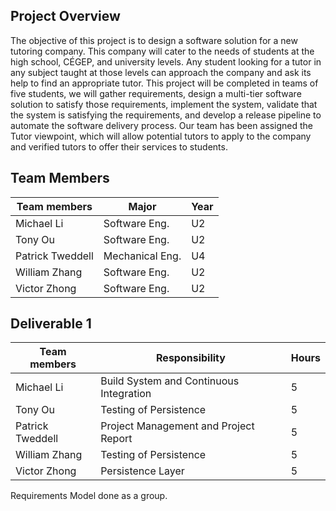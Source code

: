 ## Project Overview
The objective of this project is to design a software solution for a new tutoring company. This company will cater to the needs of students at the high school, CÉGEP, and university levels. Any student looking for a tutor in any subject taught at those levels can approach the company and ask its help to find an appropriate tutor. This project will be completed in teams of five students, we will gather requirements, design a multi-tier software solution to satisfy those requirements, implement the system, validate that the system is satisfying the requirements, and develop a release pipeline to automate the software delivery process. Our team has been assigned the Tutor viewpoint, which will allow potential tutors to apply to the company and verified tutors to offer their services to students.

## Team Members
|  Team members   |	     Major     |Year|
|-----------------|----------------|----|
|    Michael Li   |  Software Eng. | U2 |
|    Tony Ou      |  Software Eng. | U2 |
| Patrick Tweddell| Mechanical Eng.| U4 |
|  William Zhang  |  Software Eng. | U2 |
|  Victor Zhong   |  Software Eng. | U2 |

## Deliverable 1
|  Team members   |	     Responsibility     | Hours|
|-----------------|-------------------------|------|
|    Michael Li   | Build System and Continuous Integration  | 5 |
|    Tony Ou      | Testing of Persistence  | 5 |
| Patrick Tweddell| Project Management and Project Report  | 5 |
|  William Zhang  | Testing of Persistence  | 5 |
|  Victor Zhong   |  Persistence Layer  | 5 |

Requirements Model done as a group.
